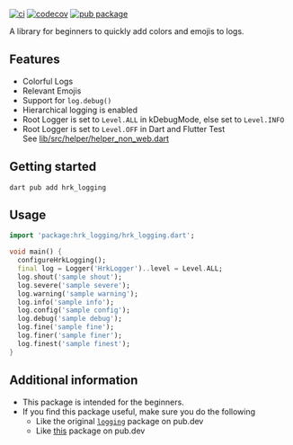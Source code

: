 <!-- 
This README describes the package. If you publish this package to pub.dev,
this README's contents appear on the landing page for your package.

For information about how to write a good package README, see the guide for
[writing package pages](https://dart.dev/guides/libraries/writing-package-pages). 

For general information about developing packages, see the Dart guide for
[creating packages](https://dart.dev/guides/libraries/create-library-packages)
and the Flutter guide for
[developing packages and plugins](https://flutter.dev/developing-packages). 
-->

[![ci](https://github.com/hrishikesh-kadam/hrk_logging.dart/actions/workflows/ci.yaml/badge.svg)](https://github.com/hrishikesh-kadam/hrk_logging.dart/actions/workflows/ci.yaml)
[![codecov](https://codecov.io/gh/hrishikesh-kadam/hrk_logging.dart/branch/main/graph/badge.svg)](https://codecov.io/gh/hrishikesh-kadam/hrk_logging.dart)
[![pub package](https://img.shields.io/pub/v/hrk_logging.svg)](https://pub.dev/packages/hrk_logging)

A library for beginners to quickly add colors and emojis to logs.

## Features

- Colorful Logs
- Relevant Emojis
- Support for `log.debug()`
- Hierarchical logging is enabled
- Root Logger is set to `Level.ALL` in kDebugMode, else set to `Level.INFO`
- Root Logger is set to `Level.OFF` in Dart and Flutter Test  
  See [lib/src/helper/helper_non_web.dart][]

## Getting started

```console
dart pub add hrk_logging
```

## Usage

```dart
import 'package:hrk_logging/hrk_logging.dart';

void main() {
  configureHrkLogging();
  final log = Logger('HrkLogger')..level = Level.ALL;
  log.shout('sample shout');
  log.severe('sample severe');
  log.warning('sample warning');
  log.info('sample info');
  log.config('sample config');
  log.debug('sample debug');
  log.fine('sample fine');
  log.finer('sample finer');
  log.finest('sample finest');
}
```

## Additional information

- This package is intended for the beginners.
- If you find this package useful, make sure you do the following
  - Like the original [`logging`][] package on pub.dev
  - Like [this][`hrk_logging`] package on pub.dev


[lib/src/helper/helper_non_web.dart]: lib/src/helper/helper_non_web.dart
[`logging`]: https://pub.dev/packages/logging
[`hrk_logging`]: https://pub.dev/packages/hrk_logging

